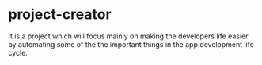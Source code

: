 # project-creator
It is a project which will focus mainly on making the developers life easier by automating some of the the important things in the app development life cycle.

